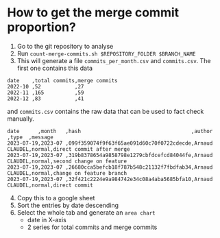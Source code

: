 # How to get the merge commit proportion?

1. Go to the git repository to analyse
2. Run `count-merge-commits.sh $REPOSITORY_FOLDER $BRANCH_NAME`
3. This will generate a file `commits_per_month.csv` and `commits.csv`.
   The first one contains this data

```
date    ,total commits,merge commits
2022-10 ,52           ,27
2022-11 ,165          ,59
2022-12 ,83           ,41
```

and `commits.csv` contains the raw data that can be used to fact check manually.

```
date      ,month   ,hash                                    ,author        ,type  ,message
2023-07-19,2023-07 ,099f359074f9f63f65ae091d60c70f0722cdecde,Arnaud CLAUDEL,normal,direct commit after merge
2023-07-19,2023-07 ,319b8378654a9858798e1279cbfdcefcd84044fe,Arnaud CLAUDEL,normal,second change on feature
2023-07-19,2023-07 ,26680cca5befcb18f787b548c21132f7fbdfab34,Arnaud CLAUDEL,normal,change on feature branch
2023-07-19,2023-07 ,32f421c2224e9a984742e34c08a4aba5685bfa10,Arnaud CLAUDEL,normal,direct commit
```

4. Copy this to a google sheet
5. Sort the entries by date descending
6. Select the whole tab and generate an `area chart`
   - date in X-axis
   - 2 series for total commits and merge commits
